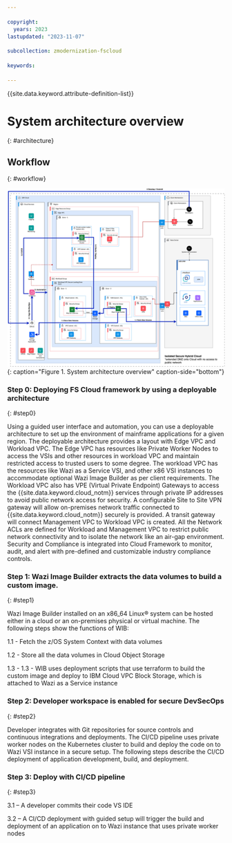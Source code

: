 ```yaml
---

copyright:
  years: 2023
lastupdated: "2023-11-07"

subcollection: zmodernization-fscloud

keywords:

---
```


{{site.data.keyword.attribute-definition-list}}

# System architecture overview
{: #architecture}


## Workflow
{: #workflow}

![System Architecture Overview Diagram](images/ArchOverview-v4.0.png){: caption="Figure 1. System architecture overview" caption-side="bottom"}

### Step 0:  Deploying FS Cloud framework by using a deployable architecture
{: #step0}

Using a guided user interface and automation, you can use a deployable architecture to set up the environment of mainframe applications for a given region. The deployable architecture provides a layout with Edge VPC and Workload VPC. The Edge VPC has resources like Private Worker Nodes to access the VSIs and other resources in workload VPC and maintain restricted access to trusted users to some degree. The workload VPC has the resources like Wazi as a Service VSI, and other x86 VSI instances to accommodate optional Wazi Image Builder as per client requirements. The Workload VPC also has VPE (Virtual Private Endpoint) Gateways to access the {{site.data.keyword.cloud_notm}} services through private IP addresses to avoid public network access for security. A configurable Site to Site VPN gateway will allow on-premises network traffic connected to {{site.data.keyword.cloud_notm}} securely is provided. A transit gateway will connect Management VPC to Workload VPC is created. All the Network ACLs are defined for Workload and Management VPC to restrict public network connectivity and to isolate the network like an air-gap environment. Security and Compliance is integrated into Cloud Framework to monitor, audit, and alert with pre-defined and customizable industry compliance controls.

### Step 1: Wazi Image Builder extracts the data volumes to build a custom image.
{: #step1}

Wazi Image Builder installed on an x86_64 Linux® system can be hosted either in a cloud or an on-premises physical or virtual machine. The following steps show the functions of WIB:

1.1	- Fetch the z/OS System Context with data volumes

1.2	- Store all the data volumes in Cloud Object Storage

1.3	- 1.3 - WIB uses deployment scripts that use terraform to build the custom image and deploy to IBM Cloud VPC Block Storage, which is attached to Wazi as a Service instance

### Step 2: Developer workspace is enabled for secure DevSecOps
{: #step2}

Developer integrates with Git repositories for source controls and continuous integrations and deployments. The CI/CD pipeline uses private worker nodes on the Kubernetes cluster to build and deploy the code on to Wazi VSI instance in a secure setup. The following steps describe the CI/CD deployment of application development, build, and deployment.

### Step 3: Deploy with CI/CD pipeline
{: #step3}

3.1	– A developer commits their code VS IDE

3.2	– A CI/CD deployment with guided setup will trigger the build and deployment of an application on to Wazi instance that uses private worker nodes

